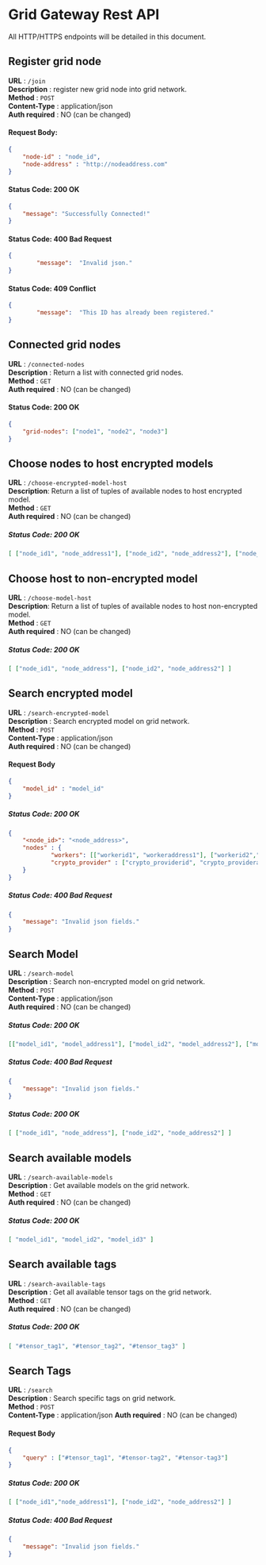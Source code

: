 # Grid Gateway Rest API

All HTTP/HTTPS endpoints will be detailed in this document.

## Register grid node
**URL** : `/join`  
**Description** : register new grid node into grid network.  
**Method** : `POST`  
**Content-Type** : application/json  
**Auth required** : NO (can be changed)

#### Request Body:
```json
{       
    "node-id" : "node_id",
    "node-address" : "http://nodeaddress.com"
}
```

#### Status Code: 200 OK
```json
{
    "message": "Successfully Connected!"
}
```

#### Status Code: 400 Bad Request
```json
{
        "message":  "Invalid json."
}
```

#### Status Code: 409 Conflict
```json
{
        "message":  "This ID has already been registered."
}
```

## Connected grid nodes

**URL** : `/connected-nodes`  
**Description** : Return a list with connected grid nodes.  
**Method** : `GET`     
**Auth required** : NO (can be changed)

#### Status Code: 200 OK
``` json
{
    "grid-nodes": ["node1", "node2", "node3"]
}
```

## Choose nodes to host encrypted models

**URL** : `/choose-encrypted-model-host`  
**Description**: Return a list of tuples of available nodes to host encrypted model.  
**Method** : `GET`  
**Auth required** : NO (can be changed)  

##### Status Code: 200 OK
```json
[ ["node_id1", "node_address1"], ["node_id2", "node_address2"], ["node_id3", "node_address3"]]
```

## Choose host to non-encrypted model

**URL** : `/choose-model-host`  
**Description**: Return a list of tuples of available nodes to host non-encrypted model.  
**Method** : `GET`  
**Auth required** : NO (can be changed)

##### Status Code: 200 OK
```json
[ ["node_id1", "node_address"], ["node_id2", "node_address2"] ]
```

## Search encrypted model

**URL** : `/search-encrypted-model`  
**Description** : Search encrypted model on grid network.  
**Method** : `POST`  
**Content-Type** : application/json  
**Auth required** : NO (can be changed)

#### Request Body
```json
{
    "model_id" : "model_id"
}
```

##### Status Code: 200 OK
```json
{       
    "<node_id>": "<node_address>",
    "nodes" : {
            "workers": [["workerid1", "workeraddress1"], ["workerid2","workeraddress2"]],
            "crypto_provider" : ["crypto_providerid", "crypto_provideraddress"]
    }
}
```

##### Status Code: 400 Bad Request
```json
{
    "message": "Invalid json fields."
}
```

## Search Model
**URL** : `/search-model`  
**Description** : Search non-encrypted model on grid network.  
**Method** : `POST`  
**Content-Type** : application/json   
**Auth required** : NO (can be changed)

##### Status Code: 200 OK
```json
[["model_id1", "model_address1"], ["model_id2", "model_address2"], ["model_id3", "model_address3"]]
```

##### Status Code: 400 Bad Request
```json
{
    "message": "Invalid json fields."
}
```

##### Status Code: 200 OK
```json
[ ["node_id1", "node_address"], ["node_id2", "node_address2"] ]
```

## Search available models
**URL** : `/search-available-models`  
**Description** : Get available models on the grid network.  
**Method** : `GET`  
**Auth required** : NO (can be changed)

##### Status Code: 200 OK
```json
[ "model_id1", "model_id2", "model_id3" ]
```

## Search available tags
**URL** : `/search-available-tags`  
**Description** : Get all available tensor tags on the grid network.  
**Method** : `GET`  
**Auth required** : NO (can be changed)

##### Status Code: 200 OK
```json
[ "#tensor_tag1", "#tensor_tag2", "#tensor_tag3" ]
```


## Search Tags
**URL** : `/search`  
**Description** : Search specific tags on grid network.   
**Method** : `POST`  
**Content-Type** : application/json
**Auth required** : NO (can be changed)

#### Request Body
```json
{
    "query" : ["#tensor_tag1", "#tensor-tag2", "#tensor-tag3"]
}
```


##### Status Code: 200 OK
```json
[ ["node_id1","node_address1"], ["node_id2", "node_address2"] ]
```

##### Status Code: 400 Bad Request
```json
{
    "message": "Invalid json fields."
}
```
